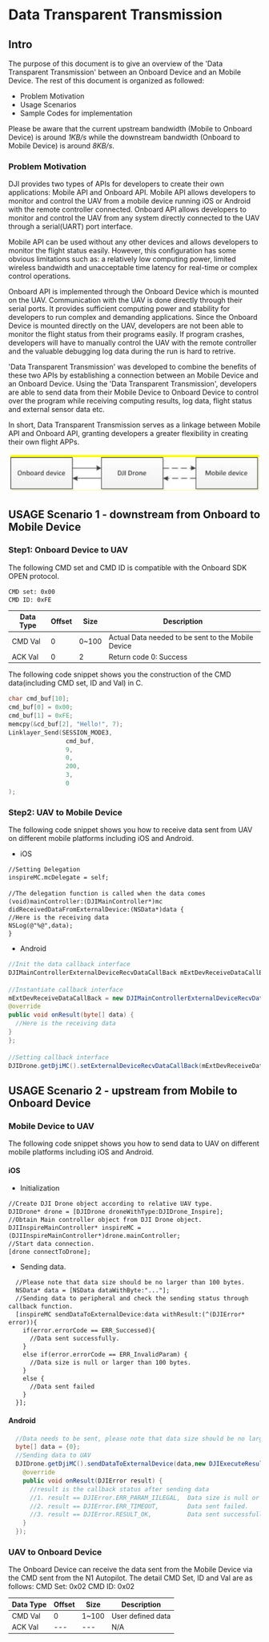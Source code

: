 # Data Transparent Transmission

## Intro

The purpose of this document is to give an overview of the 'Data Transparent Transmission' between an Onboard Device and an Mobile Device. The rest of this document is organized as followed:
* Problem Motivation
* Usage Scenarios
* Sample Codes for implementation

Please be aware that the current upstream bandwidth (Mobile to Onboard Device) is around _1KB/s_ while the downstream bandwidth (Onboard to Mobile Device) is around _8KB/s_.

### Problem Motivation

DJI provides two types of APIs for developers to create their own applications: Mobile API and Onboard API. Mobile API allows developers to monitor and control the UAV from a mobile device running iOS or Android with the remote controller connected. Onboard API allows developers to monitor and control the UAV from any system directly connected to the UAV through a serial(UART) port interface.

Mobile API can be used without any other devices and allows developers to monitor the flight status easily. However, this configuration has some obvious limitations such as: a relatively low computing power, limited wireless bandwidth and unacceptable time latency for real-time or complex control operations.

Onboard API is implemented through the Onboard Device which is mounted on the UAV. Communication with the UAV is done directly through their serial ports. It provides sufficient computing power and stability for developers to run complex and demanding applications. Since the Onboard Device is mounted directly on the UAV, developers are not been able to monitor the flight status from their programs easily. If program crashes, developers will have to manually control the UAV with the remote controller and the valuable debugging log data during the run is hard to retrive.

'Data Transparent Transmission' was developed to combine the benefits of these two APIs by establishing a connection between an Mobile Device and an Onboard Device. Using the 'Data Transparent Transmission', developers are able to send data from their Mobile Device to Onboard Device to control over the program while receiving computing results, log data, flight status and external sensor data etc.

In short, Data Transparent Transmission serves as a linkage between Mobile API and Onboard API, granting developers a greater flexibility in creating their own flight APPs.

![streamFrame](Images/streamFrame.png)

## USAGE Scenario 1 - downstream from Onboard to Mobile Device

### Step1: Onboard Device to UAV

The following CMD set and CMD ID is compatible with the Onboard SDK OPEN protocol.

    CMD set: 0x00
    CMD ID: 0xFE

|Data Type|Offset|Size|Description|
|---------|------|----|-----------|
|CMD Val|0|0~100|Actual Data needed to be sent to the Mobile Device|
|ACK Val|0|2| Return code 0: Success|

The following code snippet shows you the construction of the CMD data(including CMD set, ID and Val) in C.
~~~c
char cmd_buf[10];
cmd_buf[0] = 0x00;
cmd_buf[1] = 0xFE;
memcpy(&cd_buf[2], "Hello!", 7);
Linklayer_Send(SESSION_MODE3,
                cmd_buf,
                9,
                0,
                200,
                3,
                0
);
~~~

### Step2: UAV to Mobile Device

The following code snippet shows you how to receive data sent from UAV on different mobile platforms including iOS and Android.

- iOS

~~~cSharp
//Setting Delegation
inspireMC.mcDelegate = self;
  
//The delegation function is called when the data comes
(void)mainController:(DJIMainController*)mc didReceivedDataFromExternalDevice:(NSData*)data {
//Here is the receiving data
NSLog(@"%@",data);
}
~~~
  
- Android

~~~java
//Init the data callback interface
DJIMainControllerExternalDeviceRecvDataCallBack mExtDevReceiveDataCallBack = null;
  
//Instantiate callback interface
mExtDevReceiveDataCallBack = new DJIMainControllerExternalDeviceRecvDataCallBack() {
@override
public void onResult(byte[] data) {
  //Here is the receiving data
}
};
  
//Setting callback interface
DJIDrone.getDjiMC().setExternalDeviceRecvDataCallBack(mExtDevReceiveDataCallBack);
~~~

## USAGE Scenario 2 - upstream from Mobile to Onboard Device

### Mobile Device to UAV

The following code snippet shows you how to send data to UAV on different mobile platforms including iOS and Android.

#### iOS

  - Initialization
  
~~~cSharp
//Create DJI Drone object according to relative UAV type.
DJIDrone* drone = [DJIDrone droneWithType:DJIDrone_Inspire];
//Obtain Main controller object from DJI Drone object.
DJIInspireMainController* inspireMC = (DJIInspireMainController*)drone.mainController;
//Start data connection.
[drone connectToDrone];
~~~
  
  - Sending data.
  
~~~cSharp
  //Please note that data size should be no larger than 100 bytes.
  NSData* data = [NSData dataWithByte:"..."];
  //Sending data to peripheral and check the sending status through callback function.
  [inspireMC sendDataToExternalDevice:data withResult:(^(DJIError* error)){
    if(error.errorCode == ERR_Successed){
      //Data sent successfully.
    }
    else if(error.errorCode == ERR_InvalidParam) {
      //Data size is null or larger than 100 bytes.
    }
    else {
      //Data sent failed
    }
  }];
~~~
  
#### Android

~~~java
  //Data needs to be sent, please note that data size should be no larger than 100 bytes.
  byte[] data = {0};
  //Sending data to UAV
  DJIDrone.getDjiMC().sendDataToExternalDevice(data,new DJIExecuteResultCallback(){
    @override
    public void onResult(DJIError result) {
      //result is the callback status after sending data
      //1. result == DJIError.ERR_PARAM_IILEGAL,  Data size is null or larger than 100 bytes.
      //2. result == DJIError.ERR_TIMEOUT,        Data sent failed.
      //3. result == DJIError.RESULT_OK,          Data sent successfully.
    }
  });
~~~

### UAV to Onboard Device

The Onboard Device can receive the data sent from the Mobile Device via the CMD sent from the N1 Autopilot. The detail CMD Set, ID and Val are as follows:
    CMD Set: 0x02
    CMD ID: 0x02

|Data Type|Offset|Size|Description|
|---------|------|----|-----------|
|CMD Val|0|1~100|User defined data|
|ACK Val|---|---|N/A|
